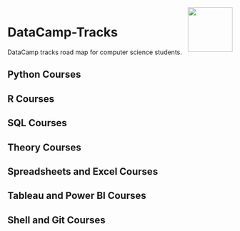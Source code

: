 <img align="right" width="100" height="100" src="https://github.com/cs-MohamedAyman/DataCamp-Tracks/blob/master/organizations-logos/datacamp.jpg">

# DataCamp-Tracks
DataCamp tracks road map for computer science students.

## Python Courses

## R Courses

## SQL Courses

## Theory Courses

## Spreadsheets and Excel Courses

## Tableau and Power BI Courses

## Shell and Git Courses
